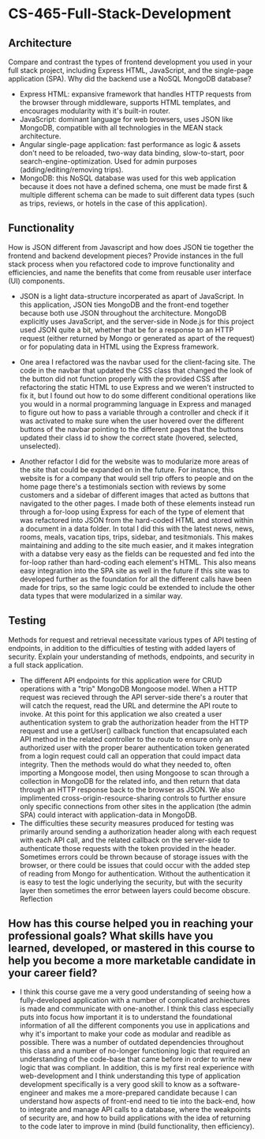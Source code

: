 # CS-465-Full-Stack-Development

## Architecture
Compare and contrast the types of frontend development you used in your full stack project, including Express HTML, JavaScript, and the single-page application (SPA).
Why did the backend use a NoSQL MongoDB database?

- Express HTML: expansive framework that handles HTTP requests from the browser through middleware, supports HTML templates, and encourages modularity with it's built-in router.
- JavaScript: dominant language for web browsers, uses JSON like MongoDB, compatible with all technologies in the MEAN stack architecture.
- Angular single-page application: fast performance as logic & assets don't need to be reloaded, two-way data binding, slow-to-start, poor search-engine-optimization. Used for admin purposes (adding/editing/removing trips).
- MongoDB: this NoSQL database was used for this web application because it does not have a defined schema, one must be made first & multiple different schema can be made to suit different data types (such as trips, reviews, or hotels in the case of this application).

## Functionality
How is JSON different from Javascript and how does JSON tie together the frontend and backend development pieces?
Provide instances in the full stack process when you refactored code to improve functionality and efficiencies, and name the benefits that come from reusable user interface (UI) components.

- JSON is a light data-structure incorperated as apart of JavaScript. In this application, JSON ties MongoDB and the front-end together because both use JSON throughout the architecture. MongoDB explicitly uses JavaScript, and the server-side in Node.js for this project used JSON quite a bit, whether that be for a response to an HTTP request (either returned by Mongo or generated as apart of the request) or for populating data in HTML using the Express framework.
  
- One area I refactored was the navbar used for the client-facing site. The code in the navbar that updated the CSS class that changed the look of the button did not function properly with the provided CSS after refactoring the static HTML to use Express and we weren't instructed to fix it, but I found out how to do some different conditional operations like you would in a normal programming language in Express and managed to figure out how to pass a variable through a controller and check if it was activated to make sure when the user hovered over the different buttons of the navbar pointing to the different pages that the buttons updated their class id to show the correct state (hovered, selected, unselected).

- Another refactor I did for the website was to modularize more areas of the site that could be expanded on in the future. For instance, this website is for a company that would sell trip offers to people and on the home page there's a testimonials section with reviews by some customers and a sidebar of different images that acted as buttons that navigated to the other pages. I made both of these elements instead run through a for-loop using Express for each of the type of element that was refactored into JSON from the hard-coded HTML and stored within a document in a data folder. In total I did this with the latest news, news, rooms, meals, vacation tips, trips, sidebar, and tesitmonials. This makes maintaining and adding to the site much easier, and it makes integration with a databse very easy as the fields can be requested and fed into the for-loop rather than hard-coding each element's HTML. This also means easy integration into the SPA site as well in the future if this site was to developed further as the foundation for all the different calls have been made for trips, so the same logic could be extended to include the other data types that were modularized in a similar way.
  
## Testing
Methods for request and retrieval necessitate various types of API testing of endpoints, in addition to the difficulties of testing with added layers of security. Explain your understanding of methods, endpoints, and security in a full stack application.

- The different API endpoints for this application were for CRUD operations with a "trip" MongoDB Mongoose model. When a HTTP request was recieved through the API server-side there's a router that will catch the request, read the URL and determine the API route to invoke. At this point for this application we also created a user authentication system to grab the authorization header from the HTTP request and use a getUser() callback function that encapsulated each API method in the related controller to the route to ensure only an authorized user with the proper bearer authentication token generated from a login request could call an opperation that could impact data integrity. Then the methods would do what they needed to, often importing a Mongoose model, then using Mongoose to scan through a collection in MongoDB for the related info, and then return that data through an HTTP response back to the browser as JSON. We also implimented cross-origin-resource-sharing controls to further ensure only specific connections from other sites in the application (the admin SPA) could interact with application-data in MongoDB.
- The difficulties these security measures produced for testing was primarily around sending a authorization header along with each request with each API call, and the related callback on the server-side to authenticate those requests with the token provided in the header. Sometimes errors could be thrown because of storage issues with the browser, or there could be issues that could occur with the added step of reading from Mongo for authentication. Without the authentication it is easy to test the logic underlying the security, but with the security layer then sometimes the error between layers could become obscure.
Reflection

## How has this course helped you in reaching your professional goals? What skills have you learned, developed, or mastered in this course to help you become a more marketable candidate in your career field?

- I think this course gave me a very good understanding of seeing how a fully-developed application with a number of complicated archiectures is made and communicate with one-another. I think this class especially puts into focus how important it is to understand the foundational information of all the different components you use in applications and why it's important to make your code as modular and readible as possible. There was a number of outdated dependencies throughout this class and a number of no-longer functioning logic that required an understanding of the code-base that came before in order to write new logic that was compliant. In addition, this is my first real experience with web-development and I think understanding this type of application development specifically is a very good skill to know as a software-engineer and makes me a more-prepared candidate because I can understand how aspects of front-end need to tie into the back-end, how to integrate and manage API calls to a database, where the weakpoints of security are, and how to build applications with the idea of returning to the code later to improve in mind (build functionality, then efficiency).
